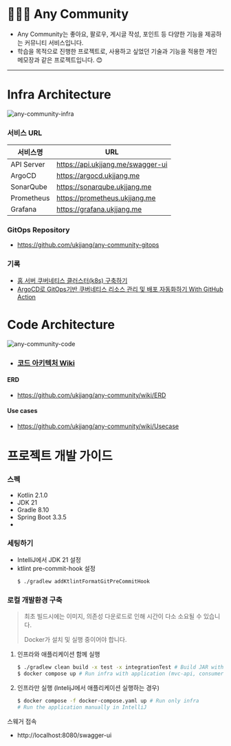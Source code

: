 # 🧑‍🤝‍🧑 Any Community

- Any Community는 좋아요, 팔로우, 게시글 작성, 포인트 등 다양한 기능을 제공하는 커뮤니티 서비스입니다.
- 학습을 목적으로 진행한 프로젝트로, 사용하고 싶었던 기술과 기능을 적용한 개인 메모장과 같은 프로젝트입니다. 😊

---

# Infra Architecture

![any-community-infra](https://github.com/user-attachments/assets/1b8ba365-2566-411e-8ef8-744a203495d2)
### 서비스 URL

| 서비스명        | URL                               |
|-------------|-----------------------------------|
| API Server  | https://api.ukjjang.me/swagger-ui |
| ArgoCD      | https://argocd.ukjjang.me         |
| SonarQube   | https://sonarqube.ukjjang.me      |
| Prometheus  | https://prometheus.ukjjang.me     |
| Grafana     | https://grafana.ukjjang.me        |

### GitOps Repository
- https://github.com/ukjjang/any-community-gitops

### 기록
- [홈 서버 쿠버네티스 클러스터(k8s) 구축하기](https://medium.com/@ukjjang/1210-a6d57ef388aa)
- [ArgoCD로 GitOps기반 쿠버네티스 리소스 관리 및 배포 자동화하기 With GitHub Action](https://medium.com/@ukjjang/1215-ac028157da8c)

# Code Architecture

![any-community-code](https://github.com/user-attachments/assets/dab8f0a8-5893-4260-8dac-18b9d5fd83c2)
- ### [코드 아키텍처 Wiki](https://github.com/ukjjang/any-community/wiki/Code-Architecture)

#### ERD
- https://github.com/ukjjang/any-community/wiki/ERD

#### Use cases
- https://github.com/ukjjang/any-community/wiki/Usecase

# 프로젝트 개발 가이드

### 스펙
* Kotlin 2.1.0
* JDK 21
* Gradle 8.10
* Spring Boot 3.3.5
*
### 세팅하기
- IntelliJ에서 JDK 21 설정
- ktlint pre-commit-hook 설정
    ```shell
    $ ./gradlew addKtlintFormatGitPreCommitHook
    ```

### 로컬 개발환경 구축

> 최초 빌드시에는 이미지, 의존성 다운로드로 인해 시간이 다소 소요될 수 있습니다.
>
> Docker가 설치 및 실행 중이어야 합니다.

1. 인프라와 애플리케이션 함께 실행
    ```bash
    $ ./gradlew clean build -x test -x integrationTest # Build JAR without running tests
    $ docker compose up # Run infra with application (mvc-api, consumer)
    ```

2. 인프라만 실행 (IntelijJ에서 애플리케이션 실행하는 경우)
    ```bash
    $ docker compose -f docker-compose.yaml up # Run only infra
    # Run the application manually in IntelliJ
    ```

스웨거 접속
- http://localhost:8080/swagger-ui

